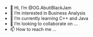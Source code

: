 - 👋 Hi, I’m @OG.AbutiBlackJam
- 👀 I’m interested in Business Analysis
- 🌱 I’m currently learning C++ and Java
- 💞️ I’m looking to collaborate on ...
- 📫 How to reach me ...

<!---
AbutiBlackJam/AbutiBlackJam is a ✨ special ✨ repository because its `README.md` (this file) appears on your GitHub profile.
You can click the Preview link to take a look at your changes.
--->
